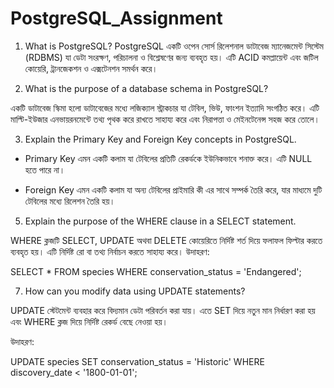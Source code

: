 # PostgreSQL_Assignment


 1. What is PostgreSQL?
PostgreSQL একটি ওপেন সোর্স রিলেশনাল ডাটাবেজ ম্যানেজমেন্ট সিস্টেম (RDBMS) যা ডেটা সংরক্ষণ, পরিচালনা ও বিশ্লেষণের জন্য ব্যবহৃত হয়। এটি ACID কমপ্লায়েন্ট এবং জটিল কোয়েরি, ট্রানজেকশন ও এক্সটেনশন সমর্থন করে।


 2. What is the purpose of a database schema in PostgreSQL?

একটি ডাটাবেজ স্কিমা হলো ডাটাবেজের মধ্যে লজিক্যাল স্ট্রাকচার যা টেবিল, ভিউ, ফাংশন ইত্যাদি সংগঠিত করে। এটি মাল্টি-ইউজার এনভায়রনমেন্টে তথ্য পৃথক করে রাখতে সাহায্য করে এবং নিরাপত্তা ও মেইনটেনেন্স সহজ করে তোলে।


 3. Explain the Primary Key and Foreign Key concepts in PostgreSQL.

 - Primary Key এমন একটি কলাম যা টেবিলের প্রতিটি রেকর্ডকে ইউনিকভাবে শনাক্ত করে। এটি NULL হতে পারে না।

 - Foreign Key এমন একটি কলাম যা অন্য টেবিলের প্রাইমারি কী এর সাথে সম্পর্ক তৈরি করে, যার মাধ্যমে দুটি টেবিলের মধ্যে রিলেশন তৈরি হয়।



 5. Explain the purpose of the WHERE clause in a SELECT statement.

WHERE ক্লজটি SELECT, UPDATE অথবা DELETE কোয়েরিতে নির্দিষ্ট শর্ত দিয়ে ফলাফল ফিল্টার করতে ব্যবহৃত হয়। এটি নির্দিষ্ট রো বা তথ্য নির্বাচন করতে সাহায্য করে।
উদাহরণ:

SELECT * FROM species WHERE conservation_status = 'Endangered';




 7. How can you modify data using UPDATE statements?

UPDATE স্টেটমেন্ট ব্যবহার করে বিদ্যমান ডেটা পরিবর্তন করা যায়। এতে SET দিয়ে নতুন মান নির্ধারণ করা হয় এবং WHERE ক্লজ দিয়ে নির্দিষ্ট রেকর্ড বেছে নেওয়া হয়।

উদাহরণ:

UPDATE species
SET conservation_status = 'Historic'
WHERE discovery_date < '1800-01-01';
